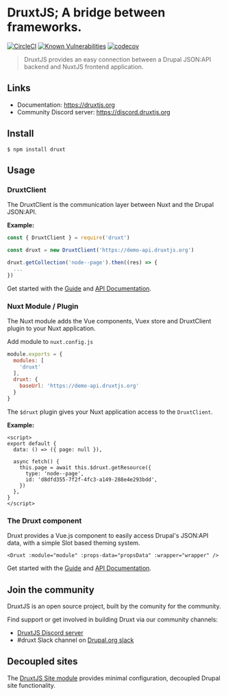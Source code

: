 # DruxtJS; A bridge between frameworks.

[![CircleCI](https://circleci.com/gh/druxt/druxt.js.svg?style=svg)](https://circleci.com/gh/druxt/druxt.js)
[![Known Vulnerabilities](https://snyk.io/test/github/druxt/druxt.js/badge.svg?targetFile=package.json)](https://snyk.io/test/github/druxt/druxt.js?targetFile=package.json)
[![codecov](https://codecov.io/gh/druxt/druxt.js/branch/develop/graph/badge.svg)](https://codecov.io/gh/druxt/druxt.js)


> DruxtJS provides an easy connection between a Drupal JSON:API backend and NuxtJS frontend application.


## Links

- Documentation: https://druxtjs.org
- Community Discord server: https://discord.druxtjs.org


## Install

`$ npm install druxt`

## Usage

### DruxtClient

The DruxtClient is the communication layer between Nuxt and the Drupal JSON:API.

**Example:**
```js
const { DruxtClient } = require('druxt')

const druxt = new DruxtClient('https://demo-api.druxtjs.org')

druxt.getCollection('node--page').then((res) => {
  ...
})
```

Get started with the [Guide](https://druxtjs.org/guide/) and [API Documentation](https://druxtjs.org/api/client).

### Nuxt Module / Plugin

The Nuxt module adds the Vue components, Vuex store and DruxtClient plugin to your Nuxt application.

Add module to `nuxt.config.js`

```js
module.exports = {
  modules: [
    'druxt'
  ],
  druxt: {
    baseUrl: 'https://demo-api.druxtjs.org'
  }
}
```

The `$druxt` plugin gives your Nuxt application access to the `DruxtClient`.

**Example:**

```vue
<script>
export default {
  data: () => ({ page: null }),

  async fetch() {
    this.page = await this.$druxt.getResource({
      type: 'node--page',
      id: 'd8dfd355-7f2f-4fc3-a149-288e4e293bdd',
    })
  },
}
</script>
```

### The Druxt component

Druxt provides a Vue.js component to easily access Drupal's JSON:API data, with a simple Slot based theming system.

```vue
<Druxt :module="module" :props-data="propsData" :wrapper="wrapper" />
```

Get started with the [Guide](https://druxtjs.org/guide/) and [API Documentation](https://druxtjs.org/api/components/Druxt.html).


## Join the community

DruxtJS is an open source project, built by the comunity for the community.

Find support or get involved in building Druxt via our community channels:

- [DruxtJS Discord server](https://discord.druxtjs.org)
- #druxt Slack channel on [Drupal.org slack](https://drupal.org/slack)


## Decoupled sites

The [DruxtJS Site module](http://site.druxtjs.org/) provides minimal configuration, decoupled Drupal site functionality.
